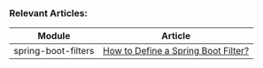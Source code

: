 ### Relevant Articles: 

Module | Article
--|--
spring-boot-filters | [How to Define a Spring Boot Filter?](http://www.baeldung.com/spring-boot-add-filter)